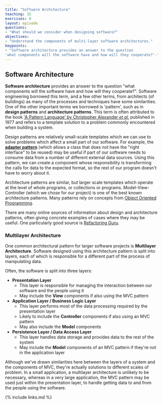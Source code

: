 ```yaml
---
title: "Software Architecture"
teaching: 15
exercises: 0
layout: episode
questions:
- "What should we consider when designing software?"
objectives:
- "Understand the components of multi-layer software architectures."
keypoints:
- "Software architecture provides an answer to the question 
'what components will the software have and how will they cooperate?'."
---
```


## Software Architecture

**Software architecture** provides an answer to the question
"what components will the software have and how will they cooperate?".
Software engineering borrowed this term, and a few other terms,
from architects (of buildings) as many of the processes and techniques have some similarities.
One of the other important terms we borrowed is 'pattern',
such as in **design patterns** and **architecture patterns**.
This term is often attributed to the book
['A Pattern Language' by Christopher Alexander *et al.*](https://en.wikipedia.org/wiki/A_Pattern_Language)
published in 1977
and refers to a template solution to a problem commonly encountered when building a system.

Design patterns are relatively small-scale templates
which we can use to solve problems which affect a small part of our software.
For example, the **[adapter pattern](https://en.wikipedia.org/wiki/Adapter_pattern)**
(which allows a class that does not have the "right interface" to be reused)
may be useful if part of our software needs to consume data
from a number of different external data sources.
Using this pattern,
we can create a component whose responsibility is
transforming the calls for data to the expected format,
so the rest of our program doesn't have to worry about it.

Architecture patterns are similar,
but larger scale templates which operate at the level of whole programs,
or collections or programs.
Model-View-Controller (which we chose for our project) is one of the best known architecture patterns.
Many patterns rely on concepts from [Object Oriented Programming](/object-oriented-programming/index.html).

There are many online sources of information about design and architecture patterns,
often giving concrete examples of cases where they may be useful.
One particularly good source is [Refactoring Guru](https://refactoring.guru/design-patterns).

### Multilayer Architecture

One common architectural pattern for larger software projects is **Multilayer Architecture**.
Software designed using this architecture pattern is split into layers,
each of which is responsible for a different part of the process of manipulating data.

Often, the software is split into three layers:

- **Presentation Layer**
  - This layer is responsible for managing the interaction between
    our software and the people using it
  - May include the **View** components if also using the MVC pattern
- **Application Layer / Business Logic Layer**
  - This layer performs most of the data processing required by the presentation layer
  - Likely to include the **Controller** components if also using an MVC pattern
  - May also include the **Model** components
- **Persistence Layer / Data Access Layer**
  - This layer handles data storage and provides data to the rest of the system
  - May include the **Model** components of an MVC pattern
    if they're not in the application layer

Although we've drawn similarities here between the layers of a system and the components of MVC,
they're actually solutions to different scales of problem.
In a small application, a multilayer architecture is unlikely to be necessary,
whereas in a very large application,
the MVC pattern may be used just within the presentation layer,
to handle getting data to and from the people using the software.

{% include links.md %}
